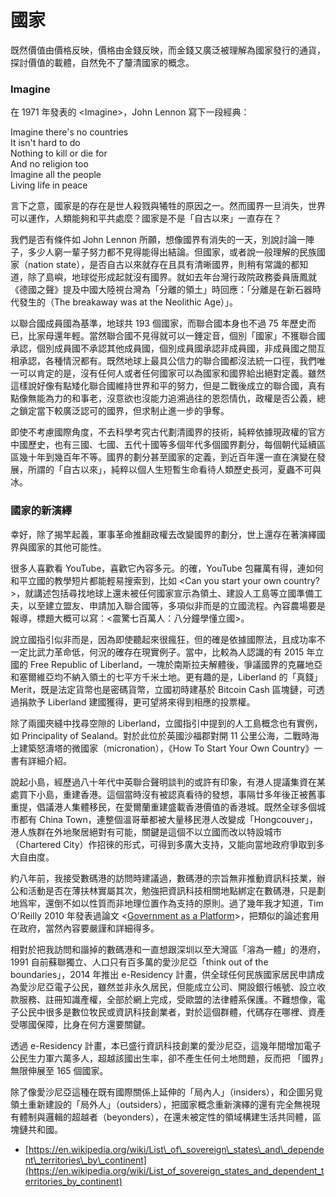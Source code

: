 # 國家

既然價值由價格反映，價格由金錢反映，而金錢又廣泛被理解為國家發行的通貨，探討價值的載體，自然免不了釐清國家的概念。

### Imagine

在 1971 年發表的 &lt;Imagine&gt;，John Lennon 寫下一段經典：

Imagine there's no countries  
It isn't hard to do  
Nothing to kill or die for  
And no religion too  
Imagine all the people  
Living life in peace

言下之意，國家是的存在是世人殺戮與犧牲的原因之一。然而國界一旦消失，世界可以運作，人類能夠和平共處麼？國家是不是「自古以來」一直存在？

我們是否有條件如 John Lennon 所願，想像國界有消失的一天，別說討論一陣子，多少人窮一輩子努力都不見得能得出結論。但國家，或者說一般理解的民族國家（nation state），是否自古以來就存在且具有清晰國界，則稍有常識的都知道，除了島嶼，地球從形成起就沒有國界。就如去年台灣行政院政務委員唐鳳就《德國之聲》提及中國大陸視台灣為「分離的領土」時回應：「分離是在新石器時代發生的（The breakaway was at the Neolithic Age）」。

以聯合國成員國為基準，地球共 193 個國家，而聯合國本身也不過 75 年歷史而已，比家母還年輕。當然聯合國不見得就可以一錘定音，個別「國家」不獲聯合國承認，個別成員國不承認其他成員國，個別成員國承認非成員國，非成員國之間互相承認，各種情況都有。既然地球上最具公信力的聯合國都沒法統一口徑，我們唯一可以肯定的是，沒有任何人或者任何國家可以為國家和國界給出絕對定義。雖然這樣說好像有點矮化聯合國維持世界和平的努力，但是二戰後成立的聯合國，真有點像無能為力的和事老，沒意欲也沒能力追溯過往的恩怨情仇，政權是否公義，總之鎖定當下較廣泛認可的國界，但求制止進一步的爭奪。

即使不考慮國際角度，不去科學考究古代劃清國界的技術，純粹依據現政權的官方中國歷史，也有三國、七國、五代十國等多個年代多個國界劃分，每個朝代延續區區幾十年到幾百年不等。國界的劃分甚至國家的定義，到近百年還一直在演變在發展，所謂的「自古以來」，純粹以個人生短暫生命看待人類歷史長河，夏蟲不可與冰。

### 國家的新演繹

幸好，除了揭竿起義，軍事革命推翻政權去改變國界的劃分，世上還存在著演繹國界與國家的其他可能性。

很多人喜歡看 YouTube，喜歡它內容多元。的確，YouTube 包羅萬有得，連如何和平立國的教學短片都能輕易搜索到，比如 &lt;Can you start your own country?&gt;，就講述包括尋找地球上還未被任何國家宣示為領土、建設人工島等立國準備工夫，以至建立盟友、申請加入聯合國等，多項似非而是的立國流程。內容農場要是報導，標題大概可以寫：&lt;震驚七百萬人：八分鐘學懂立國&gt;。

說立國指引似非而是，因為即使聽起來很瘋狂，但的確是依據國際法，且成功率不一定比武力革命低，何況的確存在現實例子。當中，比較為人認識的有 2015 年立國的 Free Republic of Liberland，一塊於南斯拉夫解體後，爭議國界的克羅地亞和塞爾維亞均不納入領土的七平方千米土地。更有趣的是，Liberland 的「真錢」 Merit，既是法定貨幣也是密碼貨幣，立國初時建基於 Bitcoin Cash 區塊鏈，可透過捐款予 Liberland 建國獲得，更可望將來得到相應的投票權。

除了兩國夾縫中找尋空隙的 Liberland，立國指引中提到的人工島概念也有實例，如 Principality of Sealand。對於此位於英國沙福郡對開 11 公里公海，二戰時海上建築怒濤塔的微國家（micronation），《How To Start Your Own Country》一書有詳細介紹。

說起小島，經歷過八十年代中英聯合聲明談判的或許有印象，有港人提議集資在某處買下小島，重建香港。這個當時沒有被認真看待的發想，事隔廿多年後正被舊事重提，倡議港人集體移民，在愛爾蘭重建盛載香港價值的香港城。既然全球多個城市都有 China Town，連整個溫哥華都被大量移民港人改變成「Hongcouver」，港人族群在外地聚居絕對有可能，關鍵是這個不以立國而改以特設城市（Chartered City）作招徠的形式，可得到多廣大支持，又能向當地政府爭取到多大自由度。

約八年前，我接受數碼港的訪問時建議過，數碼港的宗旨無非推動資訊科技業，辦公和活動是否在薄扶林實屬其次，勉強把資訊科技相關地點綁定在數碼港，只是劃地爲牢，還倒不如以性質而非地理位置作為支持的原則。過了幾年我才知道，Tim O'Reilly 2010 年發表過論文 &lt;[Government as a Platform](https://www.mitpressjournals.org/doi/pdf/10.1162/INOV_a_00056)&gt;，把類似的論述套用在政府，當然內容要嚴謹和詳細得多。

相對於把我訪問和諧掉的數碼港和一直想跟深圳以至大灣區「溶為一體」的港府，1991 自前蘇聯獨立、人口只有百多萬的愛沙尼亞「think out of the boundaries」，2014 年推出 e-Residency 計畫，供全球任何民族國家居民申請成為愛沙尼亞電子公民，雖然並非永久居民，但能成立公司、開設銀行帳號、設立收款服務、註冊知識產權，全部於網上完成，受歐盟的法律體系保護。不難想像，電子公民中很多是數位牧民或資訊科技創業者，對於這個群體，代碼存在哪裡、資產受哪國保障，比身在何方還要關鍵。

透過 e-Residency 計畫，本已盛行資訊科技創業的愛沙尼亞，這幾年間增加電子公民生力軍六萬多人，超越該國出生率，卻不產生任何土地問題，反而把 「國界」無限伸展至 165 個國家。

除了像愛沙尼亞這種在既有國際關係上延伸的「局內人」（insiders），和企圖另覓領土重新建設的「局外人」（outsiders），把國家概念重新演繹的還有完全無視現有體制與邏輯的超越者（beyonders），在還未被定性的領域構建生活共同體，區塊鏈共和國。

* [https://en.wikipedia.org/wiki/List\_of\_sovereign\_states\_and\_dependent\_territories\_by\_continent](https://en.wikipedia.org/wiki/List_of_sovereign_states_and_dependent_territories_by_continent)

